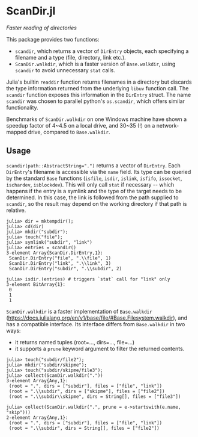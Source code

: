 # ScanDir.jl

*Faster reading of directories*

This package provides two functions:
 - `scandir`, which returns a vector of `DirEntry` objects, each specifying a filename and a type (file, directory, link etc.).
 - `ScanDir.walkdir`, which is a faster version of `Base.walkdir`, using `scandir` to avoid unnecessary `stat` calls.

Julia's builtin `readdir` function returns filenames in a directory but discards the type information returned from the underlying `libuv` function call.
The `scandir` function exposes this information in the `DirEntry` struct. 
The name `scandir` was chosen to parallel python's `os.scandir`, which offers similar functionality.

Benchmarks of `ScanDir.walkdir` on one Windows machine have shown a speedup factor of 4\~4.5 on a local drive, and 30\~35 (!) on a network-mapped drive, compared to `Base.walkdir`.


## Usage
`scandir(path::AbstractString=".")` returns a vector of `DirEntry`. 
Each `DirEntry`'s filename is accessible via the `name` field. 
Its type can be queried by the standard `Base` functions (`isfile`, `isdir`, `islink`, `isfifo`, `issocket`, `ischardev`, `isblockdev`). This will only call `stat` if  necessary -- which happens if the entry is a symlink and the type of the target needs to be determined. In this case, the link is followed from the path supplied to `scandir`, so the result may depend on the working directory if that path is relative.

```
julia> dir = mktempdir();
julia> cd(dir)
julia> mkdir("subdir");
julia> touch("file");
julia> symlink("subdir", "link")
julia> entries = scandir()
3-element Array{ScanDir.DirEntry,1}:
 ScanDir.DirEntry("file", ".\\file", 1)
 ScanDir.DirEntry("link", ".\\link", 3)
 ScanDir.DirEntry("subdir", ".\\subdir", 2)

julia> isdir.(entries) # triggers `stat` call for "link" only
3-element BitArray{1}:
 0
 1
 1
 ```

`ScanDir.walkdir` is a faster implementation of `Base.walkdir` (https://docs.julialang.org/en/v1/base/file/#Base.Filesystem.walkdir), and has a compatible interface. Its interface differs from `Base.walkdir` in two ways:
 - it returns named tuples (root=..., dirs=..., file=...)
 - it supports a `prune` keyword argument to filter the returned contents.

```
julia> touch("subdir/file2");
julia> mkdir("subdir/skipme");
julia> touch("subdir/skipme/file3");
julia> collect(ScanDir.walkdir("."))
3-element Array{Any,1}:
 (root = ".", dirs = ["subdir"], files = ["file", "link"])
 (root = ".\\subdir", dirs = ["skipme"], files = ["file2"])
 (root = ".\\subdir\\skipme", dirs = String[], files = ["file3"])

julia> collect(ScanDir.walkdir(".", prune = e->startswith(e.name, "skip")))
2-element Array{Any,1}:
 (root = ".", dirs = ["subdir"], files = ["file", "link"])
 (root = ".\\subdir", dirs = String[], files = ["file2"])

```
 
 

